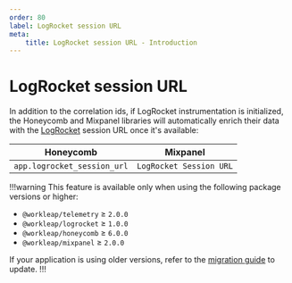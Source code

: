 ```yaml
---
order: 80
label: LogRocket session URL
meta:
    title: LogRocket session URL - Introduction
---
```


# LogRocket session URL

In addition to the correlation ids, if LogRocket instrumentation is initialized, the Honeycomb and Mixpanel libraries will automatically enrich their data with the [LogRocket](https://logrocket.com/) session URL once it's available:

| Honeycomb | Mixpanel |
| --- | --- |
| `app.logrocket_session_url` | `LogRocket Session URL` |

!!!warning
This feature is available only when using the following package versions or higher:

- `@workleap/telemetry` ≥ `2.0.0`
- `@workleap/logrocket` ≥ `1.0.0`
- `@workleap/honeycomb` ≥ `6.0.0`
- `@workleap/mixpanel` ≥ `2.0.0`

If your application is using older versions, refer to the [migration guide](./migrate.md) to update.
!!!
